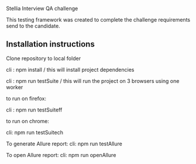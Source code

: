 Stellia Interview QA challenge

This testing framework was created to complete the challenge requirements send to the candidate.

## Installation instructions

Clone repository to local folder

cli : npm install / this will install project dependencies

cli : npm run testSuite / this will run the project on 3 browsers using one worker


to run on firefox:

cli : npm run testSuiteff

to run on chrome:

cli: npm run testSuitech

To generate Allure report:
cli: npm run testAllure

To open Allure report:
cli: npm run openAllure
